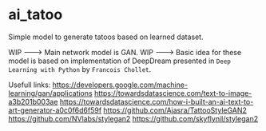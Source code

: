 # ai_tatoo
Simple model to generate tatoos based on learned dataset.

WIP ---> Main network model is GAN.
WIP ---> Basic idea for these model is based on implementation of DeepDream presented in `Deep Learning with Python` by `Francois Chollet`.

Usefull links:
	https://developers.google.com/machine-learning/gan/applications
	https://towardsdatascience.com/text-to-image-a3b201b003ae
	https://towardsdatascience.com/how-i-built-an-ai-text-to-art-generator-a0c0f6d6f59f
	https://github.com/Ajasra/TattooStyleGAN2
	https://github.com/NVlabs/stylegan2
	https://github.com/skyflynil/stylegan2